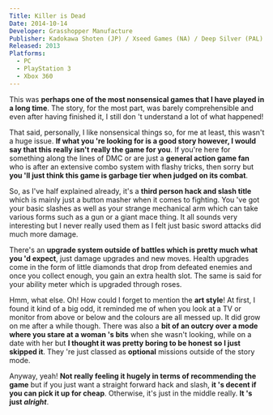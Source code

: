 ```yaml
---
Title: Killer is Dead
Date: 2014-10-14
Developer: Grasshopper Manufacture  
Publisher: Kadokawa Shoten (JP) / Xseed Games (NA) / Deep Silver (PAL)  
Released: 2013  
Platforms:
  - PC
  - PlayStation 3
  - Xbox 360
---
```


This was **perhaps one of the most nonsensical games that I have played in a
long time**. The story, for the most part, was barely comprehensible and even
after having finished it, I still don 't understand a lot of what happened!

That said, personally, I like nonsensical things so, for me at least, this
wasn't a huge issue. **If what you 're looking for is a good story however, I
would say that this really isn't really the game for you**. If you're here for
something along the lines of DMC or are just a **general action game fan** who
is after an extensive combo system with flashy tricks, then sorry but **you
'll just think this game is garbage tier when judged on its combat**.

So, as I've half explained already, it's a **third person hack and slash
title** which is mainly just a button masher when it comes to fighting. You
've got your basic slashes as well as your strange mechanical arm which can
take various forms such as a gun or a giant mace thing. It all sounds very
interesting but I never really used them as I felt just basic sword attacks
did much more damage.

There's an **upgrade system outside of battles which is pretty much what you
'd expect**, just damage upgrades and new moves. Health upgrades come in the
form of little diamonds that drop from defeated enemies and once you collect
enough, you gain an extra health slot. The same is said for your ability meter
which is upgraded through roses.

Hmm, what else. Oh! How could I forget to mention the **art style**! At first,
I found it kind of a big odd, it reminded me of when you look at a TV or
monitor from above or below and the colours are all messed up. It did grow on
me after a while though. There was also a **bit of an outcry over a mode where
you stare at a woman 's bits** when she wasn't looking, while on a date with
her but **I thought it was pretty boring to be honest so I just skipped it**.
They 're just classed as **optional** missions outside of the story mode.

Anyway, yeah! **Not really feeling it hugely in terms of recommending the
game** but if you just want a straight forward hack and slash, **it 's decent
if you can pick it up for cheap**. Otherwise, it's just in the middle really.
**It 's just _alright_**.

